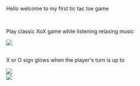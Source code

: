 <p> Hello welcome to my first tic tac toe game</p> 
<br> 
<p> Play classic XoX game while listening relaxing music </p> 
<img src="pyTictactoe/images/gui.png"> 
<br>   
<br> 
<p> X or O sign glows when the player's turn is up to</p>
<img src="pyTictactoe/images/playing.png">  
<br>  
<img src="pyTictactoe/images/playing2.png"> 


